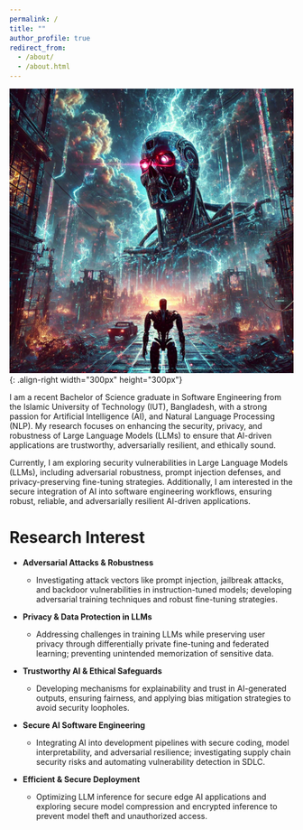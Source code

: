 ```yaml
---
permalink: /
title: ""
author_profile: true
redirect_from: 
  - /about/
  - /about.html
---
```


![Cyberpunk AI Art](/images/CyberpunkAI.webp){: .align-right width="300px" height="300px"}

I am a recent Bachelor of Science graduate in Software Engineering from the Islamic University of Technology (IUT), Bangladesh, with a strong passion for Artificial Intelligence (AI), and Natural Language Processing (NLP). My research focuses on enhancing the security, privacy, and robustness of Large Language Models (LLMs) to ensure that AI-driven applications are trustworthy, adversarially resilient, and ethically sound.

Currently, I am exploring security vulnerabilities in Large Language Models (LLMs), including adversarial robustness, prompt injection defenses, and privacy-preserving fine-tuning strategies. Additionally, I am interested in the secure integration of AI into software engineering workflows, ensuring robust, reliable, and adversarially resilient AI-driven applications.

# Research Interest

- **Adversarial Attacks & Robustness**
  - Investigating attack vectors like prompt injection, jailbreak attacks, and backdoor vulnerabilities in instruction-tuned models; developing adversarial training techniques and robust fine-tuning strategies.

- **Privacy & Data Protection in LLMs**
  - Addressing challenges in training LLMs while preserving user privacy through differentially private fine-tuning and federated learning; preventing unintended memorization of sensitive data.

- **Trustworthy AI & Ethical Safeguards**
  - Developing mechanisms for explainability and trust in AI-generated outputs, ensuring fairness, and applying bias mitigation strategies to avoid security loopholes.

- **Secure AI Software Engineering**
  - Integrating AI into development pipelines with secure coding, model interpretability, and adversarial resilience; investigating supply chain security risks and automating vulnerability detection in SDLC.

- **Efficient & Secure Deployment**
  - Optimizing LLM inference for secure edge AI applications and exploring secure model compression and encrypted inference to prevent model theft and unauthorized access.
